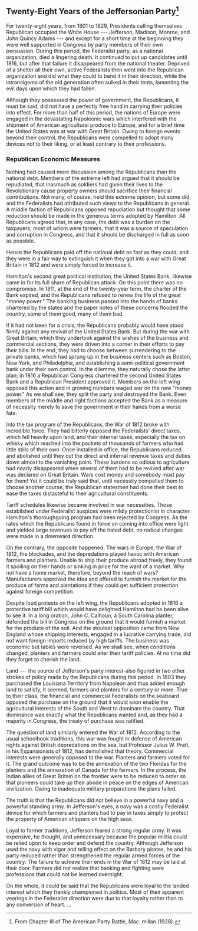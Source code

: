 ## Twenty-Eight Years of the Jeffersonian Party[^/195]

For twenty-eight years, from 1801 to 1829, Presidents
calling themselves Republican occupied the White House ---
Jefferson, Madison, Monroe, and John Quincy Adams ---
and except for a short time at the beginning they were well
supported in Congress by party members of their own
persuasion. During this period, the Federalist party, as a
national organization, died a lingering death. It continued
to put up candidates until 1816, but after that failure it
disappeared from the national theater. Deprived of a shelter
all their own, active Federalists then went into the Republican
organization and did what they could to bend it
in their direction, while the intransigents of the old generation
often sulked in their tents, lamenting the evil days
upon which they had fallen.

Although they possessed the power of government, the
Republicans, it must be said, did not have a perfectly free
hand in carrying their policies into effect. For more than
half of this period, the nations of Europe were engaged in
the devastating Napoleonic wars which interfered with the
shipment of American agricultural produce to Europe, and
for a brief time the United States was at war with Great
Britain. Owing to foreign events beyond their control, the
Republicans were compelled to adopt many devices not to
their liking, or at least contrary to their professions.


[^/195]: From Chapter III of The American Party Battle, Mac.
millan (1928).

### Republican Economic Measures

Nothing had caused more discussion among the Republicans
than the national debt. Members of the extreme
left had argued that it should be repudiated, that inasmuch
as soldiers had given their lives to the Revolutionary cause
property owners should sacrifice their financial contributions.
Not many, of course, held this extreme opinion, but
some did, and the Federalists had attributed such views to
the Republicans in general. A middle faction of Republicans
opposed repudiation but thought that some reduction
should be made in the generous terms adopted by Hamilton.
All Republicans agreed that, in any case, the debt was
a burden on the taxpayers, most of whom were farmers,
that it was a source of speculation and corruption in Congress,
and that it should be discharged in full as soon as
possible.

Hence the Republicans paid off the national debt as fast
as they could, and they were in a fair way to extinguish it
when they got into a war with Great Britain in 1812 and
were simply forced to increase it.

Hamilton's second great political institution, the United
States Bank, likewise came in for its full share of Republican
attack. On this point there was no compromise. In
1811, at the end of the twenty-year term, the charter of
the Bank expired, and the Republicans refused to renew
the life of the great "money power." The banking business
passed into the hands of banks chartered by the states and
the paper notes of these concerns flooded the country,
some of them good, many of them bad.

If it had not been for a crisis, the Republicans probably
would have stood firmly against any revival of the United
States Bank. But during the war with Great Britain, which
they undertook against the wishes of the business and commercial
sections, they were driven into a corner in their
efforts to pay their bills. In the end, they had to choose
between surrendering to the private banks, which had
sprung up in the business centers such as Boston, New
York, and Philadelphia, and establishing a semi-political
government bank under their own control. In the dilemma,
they naturally chose the latter plan; in 1816 a Republican
Congress chartered the second United States Bank and a
Republican President approved it. Members on the left
wing opposed this action and in growing numbers waged
war on the new "money power." As we shall see, they split
the party and destroyed the Bank. Even members of the
middle and right factions accepted the Bank as a measure
of necessity merely to save the government in their hands
from a worse fate.

Into the tax program of the Republicans, the War of
1812 broke with incredible force. They had bitterly opposed
the Federalists' direct taxes, which fell heavily upon
land, and their internal taxes, especially the tax on whisky
which reached into the pockets of thousands of farmers
who had little stills of their own. Once installed in office,
the Republicans reduced and abolished until they cut the
direct and internal revenue taxes and duties down almost to
the vanishing point. These burdens so odious to agriculture
had nearly disappeared when several of them had to be
revived after war was declared on Great Britain. Wars cost
money and somebody must pay for them! Yet it could be
truly said that, until necessity compelled them to choose
another course, the Republican statesmen had done their
best to ease the taxes distasteful to their agricultural constituents.

Tariff schedules likewise became involved in war necessities.
Those established under Federalist auspices were
mildly protectionist in character. Hamilton's thoroughgoing
program had been rejected by Congress. As the rates
which the Republicans found in force on coming into
office were light and yielded large revenues to pay off the
hated debt, no radical changes were made in a downward
direction.

On the contrary, the opposite happened. The wars in
Europe, the War of 1812, the blockades, and the depredations
played havoc with American farmers and planters.
Unable to ship their produce abroad freely, they found it
spoiling on their hands or sinking in price for the want of
a market. Why not have a home market, therefore, beyond
the reach of wars? Manufacturers approved the idea and
offered to furnish the market for the produce of farms and
plantations if they could get sufficient protection against
foreign competition.

Despite loud protests on the left wing, the Republicans
adopted in 1816 a protective tariff bill which would have
delighted Hamilton had he been alive to see it. In a long
oration, John C. Calhoun, a South Carolina planter, defended
the bill in Congress on the ground that it would
furnish a market for the produce of the soil. And the
stoutest opposition came from New England whose shipping
interests, engaged in a lucrative carrying trade, did
not want foreign imports reduced by high tariffs. The business
was economic but tables were reversed. As we shall
see, when conditions changed, planters and farmers could
alter their tariff policies. At no time did they forget to
cherish the land.

Land --- the source of Jefferson's party interest-also figured
in two other strokes of policy made by the Republicans
during this period. In 1803 they purchased the Louisiana
Territory from Napoleon and thus added enough
land to satisfy, it seemed, farmers and planters for a century
or more. True to their class, the financial and commercial
Federalists on the seaboard opposed the purchase
on the ground that it would soon enable the agricultural
interests of the South and West to dominate the country.
That dominance was exactly what the Republicans wanted
and, as they had a majority in Congress, the treaty of
purchase was ratified.

The question of land similarly entered the War of 1812.
According to the usual schoolbook traditions, this war was
fought in defense of American rights against British depredations
on the sea, but Professor Julius W. Pratt, in his
Expansionists of 1812, has demolished that theory. Commercial
interests were generally opposed to the war. Planters
and farmers voted for it. The grand outcome was to be the
annexation of the two Floridas for the planters and the
annexation of Canada for the farmers. In the process,
the Indian allies of Great Britain on the frontier were to be
reduced to order so that pioneers could take up their abode
in peace on the edges of American civilization. Owing to
inadequate military preparations the plans failed.

The truth is that the Republicans did not believe in a
powerful navy and a powerful standing army. In Jefferson's
eyes, a navy was a costly Federalist device for which
farmers and planters had to pay in taxes simply to protect
the property of American shippers on the high seas.

Loyal to farmer traditions, Jefferson feared a strong
regular army. It was expensive, he thought, and unnecessary
because the popular militia could be relied upon to
keep order and defend the country. Although Jefferson
used the navy with vigor and telling effect on the Barbary
pirates, he and his party reduced rather than strengthened
the regular armed forces of the country. The failure to
achieve their ends in the War of 1812 may be laid at their
door. Farmers did not realize that banking and fighting
were professions that could not be learned overnight.

On the whole, it could be said that the Republicans were
loyal to the landed interest which they frankly championed
in politics. Most of their apparent veerings in the Federalist
direction were due to that loyalty rather than to any
conversion of heart. ...
